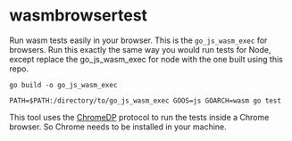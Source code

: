 # wasmbrowsertest

Run wasm tests easily in your browser. This is the `go_js_wasm_exec` for browsers. Run this exactly the same way you would run tests for Node, except replace the go_js_wasm_exec for node with the one built using this repo.

`go build -o go_js_wasm_exec`

`PATH=$PATH:/directory/to/go_js_wasm_exec GOOS=js GOARCH=wasm go test`

This tool uses the [ChromeDP](https://chromedevtools.github.io/devtools-protocol/) protocol to run the tests inside a Chrome browser. So Chrome needs to be installed in your machine.
